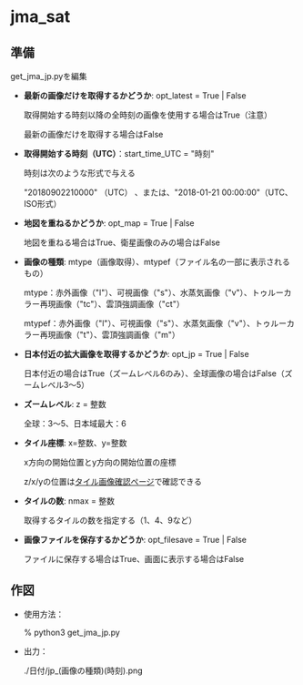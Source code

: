 # jma_sat

## 準備

get_jma_jp.pyを編集

- **最新の画像だけを取得するかどうか**: opt_latest = True | False

    取得開始する時刻以降の全時刻の画像を使用する場合はTrue（注意）

    最新の画像だけを取得する場合はFalse

- **取得開始する時刻（UTC）**：start_time_UTC = "時刻"

    時刻は次のような形式で与える
    
    "20180902210000" （UTC） 、または、"2018-01-21 00:00:00"（UTC、ISO形式）

- **地図を重ねるかどうか**: opt_map = True | False

    地図を重ねる場合はTrue、衛星画像のみの場合はFalse

- **画像の種類**: mtype（画像取得）、mtypef（ファイル名の一部に表示されるもの）

    mtype：赤外画像（"l"）、可視画像（"s"）、水蒸気画像（"v"）、トゥルーカラー再現画像（"tc"）、雲頂強調画像（"ct"）

    mtypef：赤外画像（"l"）、可視画像（"s"）、水蒸気画像（"v"）、トゥルーカラー再現画像（"t"）、雲頂強調画像（"m"）

- **日本付近の拡大画像を取得するかどうか**: opt_jp = True | False

    日本付近の場合はTrue（ズームレベル6のみ）、全球画像の場合はFalse（ズームレベル3〜5）

- **ズームレベル**: z = 整数

    全球：3〜5、日本域最大：6

- **タイル座標**: x=整数、y=整数

    x方向の開始位置とy方向の開始位置の座標
    
    z/x/yの位置は[タイル画像確認ページ](https://maps.gsi.go.jp/development/tileCoordCheck.html "国土地理院")で確認できる

- **タイルの数**: nmax = 整数

    取得するタイルの数を指定する（1、4、9など）

- **画像ファイルを保存するかどうか**: opt_filesave = True | False

    ファイルに保存する場合はTrue、画面に表示する場合はFalse

## 作図

- 使用方法：

    % python3 get_jma_jp.py

- 出力：

    ./日付/jp_(画像の種類)(時刻).png

